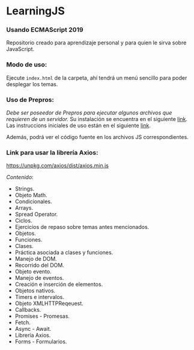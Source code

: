 # LearningJS
 
### Usando ECMAScript 2019
Repositorio creado para aprendizaje personal y para quien le sirva sobre JavaScript.

### Modo de uso:
Ejecute `index.html` de la carpeta, ahí tendrá un menú sencillo para poder desplegar los temas.

### Uso de Prepros:
*Debe ser poseedor de Prepros para ejecutar algunos archivos que requieren de un servidor.* 
Su instalación se encuentra en el siguiente [link](https://prepros.io/downloads).
Las instruccions iniciales de uso están en el siguiente [link](https://prepros.io/help/getting-started).

Además, podrá ver el código fuente en los archivos JS correspondientes.

### Link para usar la librería Axios:
https://unpkg.com/axios/dist/axios.min.js

*Contenido*:
* Strings.
* Objeto Math.
* Condicionales.
* Arrays.
* Spread Operator.
* Ciclos. 
* Ejercicios de repaso sobre temas antes mencionados.
* Objetos.
* Funciones.
* Clases.
* Práctica asociada a clases y funciones.
* Manejo de DOM.
* Recorrido del DOM.
* Objeto evento.
* Manejo de eventos.
* Creación e inserción de elementos.
* Objetos nativos.
* Timers e intervalos.
* Objeto XMLHTTPReqeuest.
* Callbacks.
* Promises - Promesas.
* Fetch.
* Async - Await.
* Librería Axios.
* Forms - Formularios.
